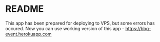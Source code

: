# README

This app has been prepared for deploying to VPS, but some errors has occured.
Now you can use working version of this app - https://bbq-event.herokuapp.com
